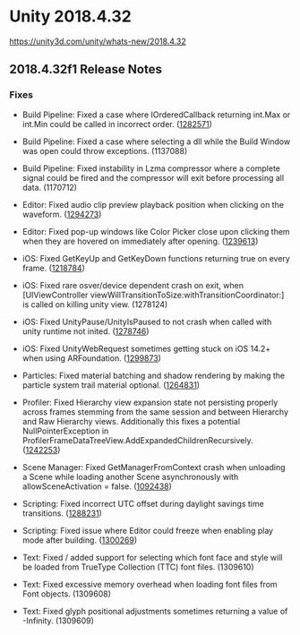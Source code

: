 # Unity 2018.4.32
https://unity3d.com/unity/whats-new/2018.4.32

## 2018.4.32f1 Release Notes


### Fixes
<ul>
<li><p>Build Pipeline: Fixed a case where IOrderedCallback returning int.Max or int.Min could be called in incorrect order. (<a href="https://issuetracker.unity3d.com/issues/incorrect-iorderedcallback-sort-when-callbackorder-has-int-dot-maxvalue-or-int-dot-minvalue">1282571</a>)</p></li>
<li><p>Build Pipeline: Fixed a case where selecting a dll while the Build Window was open could throw exceptions. (1137088)</p></li>
<li><p>Build Pipeline: Fixed instability in Lzma compressor where a complete signal could be fired and the compressor will exit before processing all data. (1170712)</p></li>
<li><p>Editor: Fixed audio clip preview playback position when clicking on the waveform. (<a href="https://issuetracker.unity3d.com/issues/audio-preview-plays-automatically-when-pressing-on-the-waveform-to-place-a-playback-head">1294273</a>)</p></li>
<li><p>Editor: Fixed pop-up windows like Color Picker close upon clicking them when they are hovered on immediately after opening. (<a href="https://issuetracker.unity3d.com/issues/pop-up-windows-like-color-picker-get-closed-when-clicked-immediately-after-opening-it">1239613</a>)</p></li>
<li><p>iOS: Fixed GetKeyUp and GetKeyDown functions returning true on every frame. (<a href="https://issuetracker.unity3d.com/issues/ios-controller-getkeyup-and-getkeydown-are-called-every-frame-when-a-button-on-controller-is-being-pressed">1218784</a>)</p></li>
<li><p>iOS: Fixed rare osver/device dependent crash on exit, when [UIViewController viewWillTransitionToSize:withTransitionCoordinator:] is called on killing unity view. (1278124)</p></li>
<li><p>iOS: Fixed UnityPause/UnityIsPaused to not crash when called with unity runtime not inited. (<a href="https://issuetracker.unity3d.com/issues/ios-unityispaused-slash-unitypause-causing-the-app-to-crash-when-called-after-unity-was-shut-down">1278746</a>)</p></li>
<li><p>iOS: Fixed UnityWebRequest sometimes getting stuck on iOS 14.2+ when using ARFoundation. (<a href="https://issuetracker.unity3d.com/issues/ios-unitywebrequest-doesnt-work-when-using-a-14-dot-2-plus-ios-device">1299873</a>)</p></li>
<li><p>Particles: Fixed material batching and shadow rendering by making the particle system trail material optional. (<a href="https://issuetracker.unity3d.com/issues/ios-metal-screen-is-black-when-scene-has-multiple-cameras-with-depth-only-flag-and-anti-aliasing-enabled">1264831</a>)</p></li>
<li><p>Profiler: Fixed Hierarchy view expansion state not persisting properly across frames stemming from the same session and between Hierarchy and Raw Hierarchy views. Additionally this fixes a potential NullPointerException in ProfilerFrameDataTreeView.AddExpandedChildrenRecursively. (<a href="https://issuetracker.unity3d.com/issues/profiler-playerloop-call-is-automatically-expanded-in-raw-hierarchy-when-profiler-dot-collecteditorstats-is-expanded-in-hierarchy">1242253</a>)</p></li>
<li><p>Scene Manager: Fixed GetManagerFromContext crash when unloading a Scene while loading another Scene asynchronously with allowSceneActivation = false. (<a href="https://issuetracker.unity3d.com/issues/getmanagerfromcontext-crash-when-unloading-a-scene-while-loading-another-scene-asynchronously">1092438</a>)</p></li>
<li><p>Scripting: Fixed incorrect UTC offset during daylight savings time transitions. (<a href="https://issuetracker.unity3d.com/issues/android-datetimeoffset-dot-now-has-incorrect-offset-in-central-european-time-during-daylight-saving-transition-period">1288231</a>)</p></li>
<li><p>Scripting: Fixed issue where Editor could freeze when enabling play mode after building. (<a href="https://issuetracker.unity3d.com/issues/webgl-editor-freezes-when-enabling-play-mode-after-building">1300269</a>)</p></li>
<li><p>Text: Fixed / added support for selecting which font face and style will be loaded from TrueType Collection (TTC) font files. (1309610)</p></li>
<li><p>Text: Fixed excessive memory overhead when loading font files from Font objects. (1309608)</p></li>
<li><p>Text: Fixed glyph positional adjustments sometimes returning a value of -Infinity. (1309609)</p></li>
</ul>
